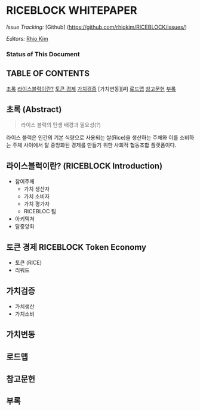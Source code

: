 # RICEBLOCK WHITEPAPER

*Issue Tracking:*
[Github] (https://github.com/rhiokim/RICEBLOCK/issues/)

*Editors:*
[Rhio Kim](https://github.com/rhiokim)

### Status of This Document

## TABLE OF CONTENTS

[초록](#a)
[라이스블럭이란?](#b)
[토큰 경제](#c)
[가치검증](#d)
[가치변동][#]
[로드맵](#e)
[참고문헌](#f)
[부록](#g)

## 초록 (Abstract)

> 라이스 블럭의 탄생 배경과 필요성(?)

라이스 블럭은 인간의 기본 식량으로 사용되는 쌀(Rice)을 생산하는 주체와 이를 소비하는 주체 사이에서
탈 중앙화된 경제를 만들기 위한 사회적 협동조합 플랫폼이다.

## 라이스블럭이란? (RICEBLOCK Introduction)

* 참여주체
  - 가치 생산자
  - 가치 소비자
  - 가치 평가자
  - RICEBLOC 팀
* 아키텍쳐
* 탈중앙화

## 토큰 경제 RICEBLOCK Token Economy

* 토큰 (RICE)
* 리워드

## 가치검증

* 가치생산
* 가치소비

## 가치변동

## 로드맵

## 참고문헌

## 부록